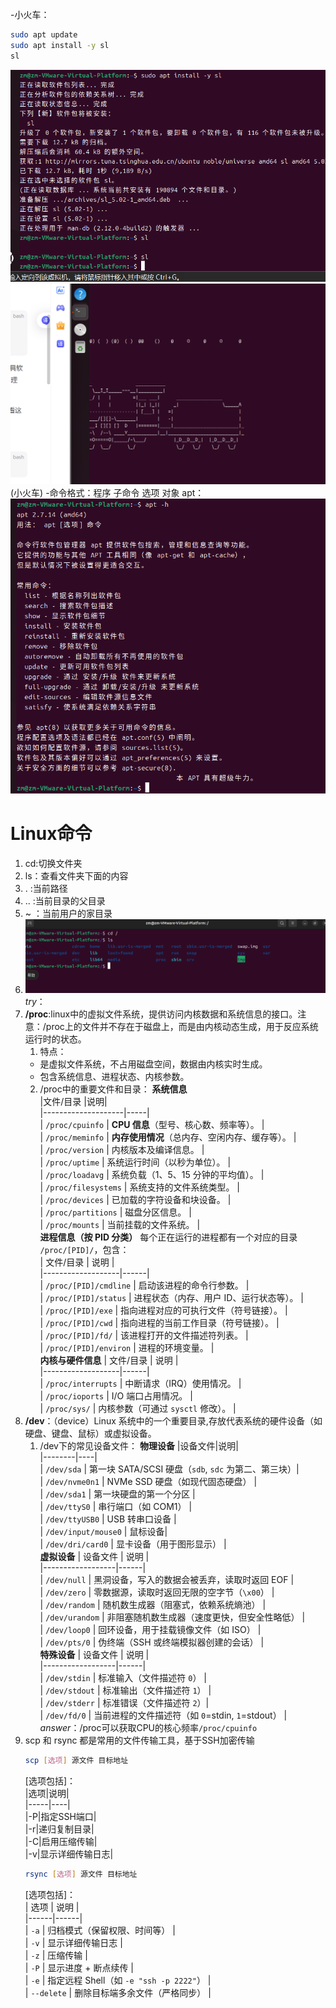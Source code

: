 -小火车：
```bash
sudo apt update
sudo apt install -y sl
sl
```
![alt text](image-10.png)
![alt text](image-11.png)(小火车)
-命令格式：程序 子命令 选项 对象
apt：![alt text](image-12.png)
# Linux命令 #
1. cd:切换文件夹
2. ls：查看文件夹下面的内容
3. . :当前路径
4. .. :当前目录的父目录
5. ~ ：当前用户的家目录
6. ![alt text](image-13.png)
*try*：
1. **/proc**:linux中的虚拟文件系统，提供访问内核数据和系统信息的接口。注意：/proc上的文件并不存在于磁盘上，而是由内核动态生成，用于反应系统运行时的状态。
   1. 特点：
   - 是虚拟文件系统，不占用磁盘空间，数据由内核实时生成。
   - 包含系统信息、进程状态、内核参数。
   2. /proc中的重要文件和目录： 
**系统信息**   
|文件/目录  |说明|  
|--------------------|-----|   
| `/proc/cpuinfo`   | **CPU 信息**（型号、核心数、频率等）。 |  
| `/proc/meminfo`   | **内存使用情况**（总内存、空闲内存、缓存等）。 |  
| `/proc/version`   | 内核版本及编译信息。 |  
| `/proc/uptime`    | 系统运行时间（以秒为单位）。 |  
| `/proc/loadavg`   | 系统负载（1、5、15 分钟的平均值）。 |  
| `/proc/filesystems` | 系统支持的文件系统类型。 |  
| `/proc/devices`   | 已加载的字符设备和块设备。 |  
| `/proc/partitions` | 磁盘分区信息。 |  
| `/proc/mounts`    | 当前挂载的文件系统。 |  
 **进程信息（按 PID 分类）**
每个正在运行的进程都有一个对应的目录 `/proc/[PID]/`，包含：  
| 文件/目录        | 说明 |  
|-------------------|------|  
| `/proc/[PID]/cmdline` | 启动该进程的命令行参数。 |  
| `/proc/[PID]/status` | 进程状态（内存、用户 ID、运行状态等）。 |  
| `/proc/[PID]/exe`   | 指向进程对应的可执行文件（符号链接）。 |  
| `/proc/[PID]/cwd`   | 指向进程的当前工作目录（符号链接）。 |  
| `/proc/[PID]/fd/`   | 该进程打开的文件描述符列表。 |  
| `/proc/[PID]/environ` | 进程的环境变量。 |  
 **内核与硬件信息**
| 文件/目录        | 说明 |  
|-------------------|------|  
| `/proc/interrupts` | 中断请求（IRQ）使用情况。 |   
| `/proc/ioports`   | I/O 端口占用情况。 |   
| `/proc/sys/`      | 内核参数（可通过 `sysctl` 修改）。 |  
2. **/dev**：（device）Linux 系统中的一个重要目录,存放代表系统的硬件设备（如硬盘、键盘、鼠标）或虚拟设备。
   1. /dev下的常见设备文件：
   **物理设备**
   |设备文件|说明|   
   |--------|----|      
   | `/dev/sda`       | 第一块 SATA/SCSI 硬盘（`sdb`, `sdc` 为第二、第三块）|       
| `/dev/nvme0n1`   | NVMe SSD 硬盘（如现代固态硬盘） |    
| `/dev/sda1`      | 第一块硬盘的第一个分区 |     
| `/dev/ttyS0`     | 串行端口（如 COM1） |    
| `/dev/ttyUSB0`   | USB 转串口设备 |    
| `/dev/input/mouse0` | 鼠标设备|    
| `/dev/dri/card0` | 显卡设备（用于图形显示） |    
**虚拟设备**
| 设备文件        | 说明 |  
|------------------|------|       
| `/dev/null`      | 黑洞设备，写入的数据会被丢弃，读取时返回 EOF |     
| `/dev/zero`      | 零数据源，读取时返回无限的空字节（`\x00`） |       
| `/dev/random`    | 随机数生成器（阻塞式，依赖系统熵池） |     
| `/dev/urandom`   | 非阻塞随机数生成器（速度更快，但安全性略低） |      
| `/dev/loop0`     | 回环设备，用于挂载镜像文件（如 ISO） |   
| `/dev/pts/0`     | 伪终端（SSH 或终端模拟器创建的会话） |    
**特殊设备**
| 设备文件       | 说明 |   
|------------------|------|    
| `/dev/stdin`     | 标准输入（文件描述符 `0`） |   
| `/dev/stdout`    | 标准输出（文件描述符 `1`） |  
| `/dev/stderr`    | 标准错误（文件描述符 `2`）|   
| `/dev/fd/0`      | 当前进程的文件描述符（如 `0`=stdin, `1`=stdout） |    
*answer*：/proc可以获取CPU的核心频率`/proc/cpuinfo`
3. scp 和 rsync 都是常用的文件传输工具，基于SSH加密传输
   ```bash
   scp [选项] 源文件 目标地址
   ```
   [选项包括]：    
   |选项|说明|    
   |-----|----|    
   |-P|指定SSH端口|   
   |-r|递归复制目录|   
   |-C|启用压缩传输|    
   |-v|显示详细传输日志|    
   ```bash
   rsync [选项] 源文件 目标地址
   ```
   [选项包括]：    
| 选项 | 说明 |   
|------|------|    
| `-a` | 归档模式（保留权限、时间等） |   
| `-v` | 显示详细传输日志 |    
| `-z` | 压缩传输 |     
| `-P` | 显示进度 + 断点续传 |    
| `-e` | 指定远程 Shell（如 `-e "ssh -p 2222"`） |   
| `--delete` | 删除目标端多余文件（严格同步） |    
